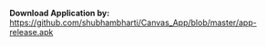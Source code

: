<b>Download Application by:</b> https://github.com/shubhambharti/Canvas_App/blob/master/app-release.apk
